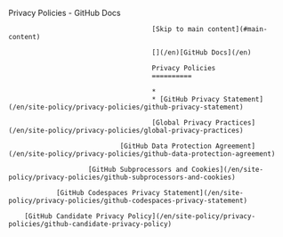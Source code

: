 Privacy Policies - GitHub Docs

                                        [Skip to main content](#main-content)

                                        [](/en)[GitHub Docs](/en)

                                        Privacy Policies
                                        ==========

                                        *
                                        * [GitHub Privacy Statement](/en/site-policy/privacy-policies/github-privacy-statement)

                                        [Global Privacy Practices](/en/site-policy/privacy-policies/global-privacy-practices)

                                [GitHub Data Protection Agreement](/en/site-policy/privacy-policies/github-data-protection-agreement)

                        [GitHub Subprocessors and Cookies](/en/site-policy/privacy-policies/github-subprocessors-and-cookies)

                [GitHub Codespaces Privacy Statement](/en/site-policy/privacy-policies/github-codespaces-privacy-statement)

        [GitHub Candidate Privacy Policy](/en/site-policy/privacy-policies/github-candidate-privacy-policy)
